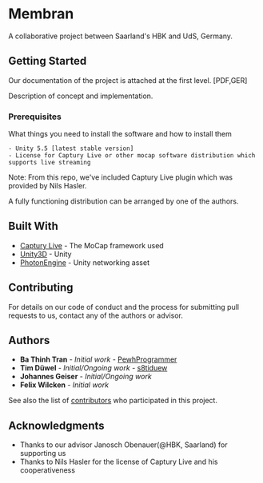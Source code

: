 # Membran
A collaborative project between Saarland's HBK and UdS, Germany.

## Getting Started
Our documentation of the project is attached at the first level. [PDF,GER]

Description of concept and implementation.

### Prerequisites
What things you need to install the software and how to install them
```
- Unity 5.5 [latest stable version]
- License for Captury Live or other mocap software distribution which supports live streaming
```

Note: From this repo, we've included Captury Live plugin which was provided by Nils Hasler. 

A fully functioning distribution can be arranged by one of the authors.
## Built With

* [Captury Live](http://www.thecaptury.com/captury-live/) - The MoCap framework used
* [Unity3D](https://unity3d.com/de) - Unity
* [PhotonEngine](https://www.photonengine.com/en-US/PUN) - Unity networking asset

## Contributing

For details on our code of conduct and the process for submitting pull requests to us, contact any of the authors or advisor.

## Authors

* **Ba Thinh Tran** - *Initial work* - [PewhProgrammer](https://github.com/PewhProgrammer)
* **Tim Düwel** - *Initial/Ongoing work* - [s8tiduew](https://github.com/s8tiduew)
* **Johannes Geiser** - *Initial/Ongoing work*
* **Felix Wilcken** - *Initial work*

See also the list of [contributors](https://github.com/PewhProgrammer/Membran/graphs/contributors) who participated in this project.

## Acknowledgments

* Thanks to our advisor Janosch Obenauer(@HBK, Saarland) for supporting us
* Thanks to Nils Hasler for the license of Captury Live and his cooperativeness
